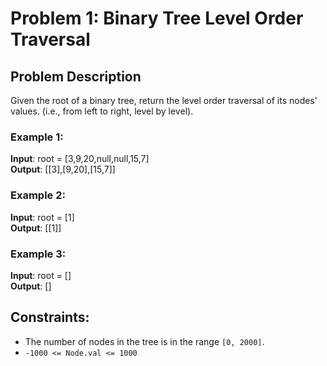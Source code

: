# Problem 1: Binary Tree Level Order Traversal

## Problem Description

Given the root of a binary tree, return the level order traversal of its nodes' values. (i.e., from left to right, level by level).


### Example 1:

**Input**: root = [3,9,20,null,null,15,7]  
**Output**: [[3],[9,20],[15,7]]

### Example 2:

**Input**: root = [1]  
**Output**: [[1]]

### Example 3:

**Input**: root = []  
**Output**: []

## Constraints:

- The number of nodes in the tree is in the range `[0, 2000]`.
- `-1000 <= Node.val <= 1000`
